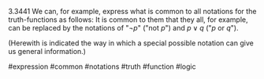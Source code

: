 3.3441 We can, for example, express what is common to all notations for the truth-functions as follows: It is common to them that they all, for example, can be replaced by the notations of "$¬p$" ("not $p$") and $p \lor q$ ("$p$ or $q$").

(Herewith is indicated the way in which a special possible notation can give us general information.)

#expression #common #notations #truth #function #logic 